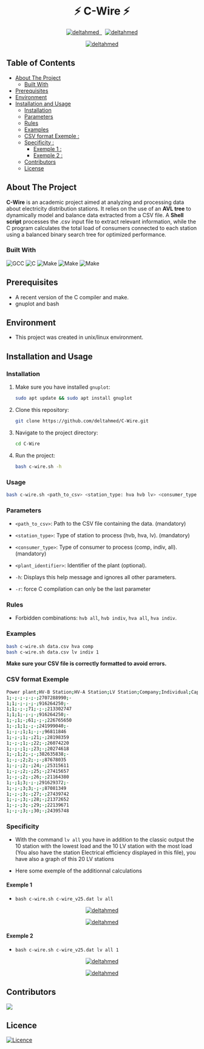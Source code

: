 ﻿

<h1 align="center">⚡ C-Wire ⚡</h1>

</p>
<p align="center"> 
  <a href="https://github.com/deltahmed/C-Wire">
    <img src="https://img.shields.io/github/contributors/deltahmed/C-Wire.svg?style=for-the-badge" alt="deltahmed" /> </a>
  <a href="https://github.com/deltahmed/C-Wire">
    <img alt="" src="https://img.shields.io/github/issues/deltahmed/C-Wire.svg?style=for-the-badge">
    </a>
  <a href="https://github.com/deltahmed/C-Wire">
    <img alt="" src="https://img.shields.io/github/forks/deltahmed/C-Wire.svg?style=for-the-badge"></a>
  <a href="https://github.com/deltahmed/C-Wire">
    <img alt="" src="https://img.shields.io/github/stars/deltahmed/C-Wire.svg?style=for-the-badge"></a>
  <a href="https://raw.githubusercontent.com/deltahmed/C-Wire/master/LICENSE">
    <img src="https://img.shields.io/badge/License-BSD%202%20-blue?style=for-the-badge" alt="deltahmed" /> </a>
</p>



</p>
<p align="center"> 
  <a href="https://github.com/deltahmed/C-Wire">
    <img src="https://raw.githubusercontent.com/deltahmed/C-Wire/main/data/demo.gif" alt="deltahmed" /> </a>
</p>


## Table of Contents

* [About The Project](#about-the-project)
  * [Built With](#built-with)
* [Prerequisites](#prerequisites)
* [Environment](#environment)
* [Installation and Usage](#installation-and-usage)
  * [Installation](#installation)
  * [Parameters](#parameters)
  * [Rules](#rules)
  * [Examples](#examples)
  * [CSV format Exemple :](#csv-format-exemple)
  * [Specificity :](#specificity)
    * [Exemple 1 :](#exemple-1)
    * [Exemple 2 :](#exemple-2)
  * [Contributors](#contributors)
  * [License](#licence)

<!-- ABOUT THE PROJECT -->

## About The Project

**C-Wire** is an academic project aimed at analyzing and processing data about electricity distribution stations. It relies on the use of an **AVL tree** to dynamically model and balance data extracted from a CSV file. A **Shell script** processes the .csv input file to extract relevant information, while the C program calculates the total load of consumers connected to each station using a balanced binary search tree for optimized performance.


### Built With

![GCC](https://img.shields.io/badge/-GCC-05122A?style=for-the-badge&logo=GNU)
![C](https://img.shields.io/badge/-C-05122A?style=for-the-badge&logo=C)
![Make](https://img.shields.io/badge/-make-05122A?style=for-the-badge&logo=C)
![Make](https://img.shields.io/badge/-linux-05122A?style=for-the-badge&logo=linux)
![Make](https://img.shields.io/badge/-Shell-05122A?style=for-the-badge&logo=linux)

## Prerequisites
- A recent version of the C compiler and make.
- gnuplot and bash


## Environment 
- This project was created in unix/linux environment.

## Installation and Usage
### Installation
1. Make sure you have installed `gnuplot`:
   ```sh
   sudo apt update && sudo apt install gnuplot
   ```
2. Clone this repository:
   ```sh
   git clone https://github.com/deltahmed/C-Wire.git
   ```
3. Navigate to the project directory:
   ```sh
   cd C-Wire
   ```
4. Run the project:
   ```sh
   bash c-wire.sh -h
   ```

### Usage
  ```sh
  bash c-wire.sh <path_to_csv> <station_type: hva hvb lv> <consumer_type: comp indiv all> [<plant_identifier>] [-h] [-r]
  ```
### Parameters
  - `<path_to_csv>`: Path to the CSV file containing the data. (mandatory)

  - `<station_type>`: Type of station to process (hvb, hva, lv). (mandatory)

  - `<consumer_type>`: Type of consumer to process (comp, indiv, all). (mandatory)

  - `<plant_identifier>`: Identifier of the plant (optional).

  - `-h`: Displays this help message and ignores all other parameters.

  - `-r`: force C compilation can only be the last parameter

### Rules
  - Forbidden combinations: `hvb all`, `hvb indiv`, `hva all`, `hva indiv`.
### Examples
  ```sh
  bash c-wire.sh data.csv hva comp
  bash c-wire.sh data.csv lv indiv 1
  ```
**Make sure your CSV file is correctly formatted to avoid errors.**

### CSV format Exemple

```sh
Power plant;HV-B Station;HV-A Station;LV Station;Company;Individual;Capacity;Load
1;-;-;-;-;-;2707288990;-
1;1;-;-;-;-;916264250;-
1;1;-;-;71;-;-;213302747
1;1;1;-;-;-;916264250;-
1;-;1;-;61;-;-;226765650
1;-;1;1;-;-;241999040;-
1;-;-;1;1;-;-;96811846
1;-;-;1;-;21;-;28198359
1;-;-;1;-;22;-;26074220
1;-;-;1;-;23;-;20274618
1;-;1;2;-;-;382635838;-
1;-;-;2;2;-;-;87678035
1;-;-;2;-;24;-;25315611
1;-;-;2;-;25;-;27415657
1;-;-;2;-;26;-;21164380
1;-;1;3;-;-;291629372;-
1;-;-;3;3;-;-;87081349
1;-;-;3;-;27;-;27439742
1;-;-;3;-;28;-;21372652
1;-;-;3;-;29;-;22139671
1;-;-;3;-;30;-;24395748
```

### Specificity
- With the command `lv all` you have in addition to the classic output the 10 station with the lowest load and the 10 LV station with the most load (You also have the station Electrical efficiency displayed in this file), you have also a graph of this 20 LV stations

- Here some exemple of the additionnal calculations 

#### Exemple 1
  - `bash c-wire.sh c-wire_v25.dat lv all`

<p align="center"> 
  <a href="https://github.com/deltahmed/C-Wire">
    <img src="https://raw.githubusercontent.com/deltahmed/C-Wire/main/data/minmax_v25.png" alt="deltahmed" /> </a>
</p>

<p align="center"> 
  <a href="https://github.com/deltahmed/C-Wire">
    <img src="https://raw.githubusercontent.com/deltahmed/C-Wire/main/data/graph_v25.png" alt="deltahmed" /> </a>
</p>

#### Exemple 2
  - `bash c-wire.sh c-wire_v25.dat lv all 1`

<p align="center"> 
  <a href="https://github.com/deltahmed/C-Wire">
    <img src="https://raw.githubusercontent.com/deltahmed/C-Wire/main/data/minmax_v25_1.png" alt="deltahmed" /> </a>
</p>

<p align="center"> 
  <a href="https://github.com/deltahmed/C-Wire">
    <img src="https://raw.githubusercontent.com/deltahmed/C-Wire/main/data/graph_v25_1.png" alt="deltahmed" /> </a>
</p>



## Contributors

<a href="https://github.com/deltahmed/C-Wire/graphs/contributors">
  <img src="https://contrib.rocks/image?repo=deltahmed/C-Wire" />
</a>


## Licence 
[![Licence](https://img.shields.io/badge/License-BSD%202%20-blue?style=for-the-badge)](https://raw.githubusercontent.com/deltahmed/C-Wire/refs/heads/main/LICENCE.txt)





